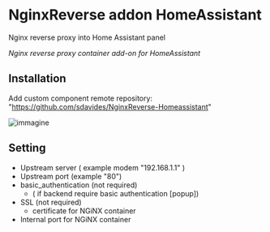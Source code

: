 # NginxReverse addon HomeAssistant

  Nginx reverse proxy into Home Assistant panel

  *Nginx reverse proxy container add-on for HomeAssistant*

  ## Installation

Add custom component remote repository:
"https://github.com/sdavides/NginxReverse-Homeassistant"


   ![immagine](https://github.com/user-attachments/assets/1f100850-d7db-40ca-a036-97254154b408)

 ## Setting

  * Upstream server ( example modem "192.168.1.1" )
  * Upstream port (example "80")
  * basic_authentication (not required)
      * ( if backend require basic authentication [popup])
  * SSL (not required)
      * certificate for NGiNX container
  * Internal port for NGiNX container
    
